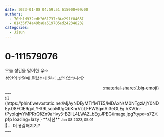 ```yaml
---
date: 2023-01-08 04:59:51.615000+09:00
authors:
  - 70bb1d932edb7d61737c86e291f84657
  - 01435f74a49ba8a519705ad242348232
categories:
  - Jisun
---
```


# 0-111579076

<div class="post-container" markdown="1">
<div class="content-container md-sidebar__scrollwrap" markdown="1">

오늘 성인을 맞이한 😭⭐ <br>성인의 반열에 올랐는데 뭔가 조언 없습니까?

</div>
</div>

<div style="text-align: right;" markdown="1">
<a href="https://weverse.io/fromis9/fanpost/0-111579076" style="text-align: right;">:material-share:{.big-emoji}</a>
</div>
---

<div class="comments-container md-sidebar__scrollwrap" markdown="1">
<div class="comment" markdown="1">
<div class='id-container' markdown="1">
![](https://phinf.wevpstatic.net/MjAyNDEyMTlfMTE5/MDAxNzM0NTgzMjY0NDEy.08FClE9gxLY-99LscoMUgQbKnrVicLFFWSqmAi3eGLEg.hXV0n-tPyoIqjwYMPRrQ8Zn9aHvy3-B2llL4LWAZ_bEg.JPEG/image.jpg?type=s72){ pfp loading=lazy }
**<span class="artist">지선</span>** <small>Jan 08 2023, 05:01</small><br>
</div>
<div class='comment-body' markdown="1">
🤔... 더 용감해지기?
</div>
</div>
</div>
---
